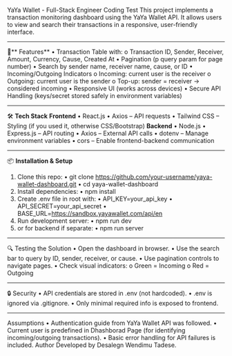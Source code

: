 YaYa Wallet - Full-Stack Engineer Coding Test
This project implements a transaction monitoring dashboard using the YaYa Wallet API. It allows users to view and search their transactions in a responsive, user-friendly interface.
________________________________________
🚀** Features**
•	Transaction Table with:
      o	Transaction ID, Sender, Receiver, Amount, Currency, Cause, Created At
•	Pagination (p query param for page number)
•	Search by sender name, receiver name, cause, or ID
•	Incoming/Outgoing Indicators
      o	Incoming: current user is the receiver
      o	Outgoing: current user is the sender
      o	Top-up: sender = receiver → considered incoming
•	Responsive UI (works across devices)
•	Secure API Handling (keys/secret stored safely in environment variables)
________________________________________
🛠 **Tech Stack**
**Frontend**
      •	React.js
      •	Axios – API requests
      •	Tailwind CSS – Styling (if you used it, otherwise CSS/Bootstrap)
**Backend**
        •	Node.js
        •	Express.js – API routing
        •	Axios – External API calls
        •	dotenv – Manage environment variables
        •	cors – Enable frontend-backend communication
________________________________________
📦 **Installation & Setup**
1.	Clone this repo:
    •	git clone https://github.com/your-username/yaya-wallet-dashboard.git
    •	cd yaya-wallet-dashboard
2.	Install dependencies:
    •	npm install
3.	Create .env file in root with:
    •	API_KEY=your_api_key
    •	API_SECRET=your_api_secret
    •	BASE_URL=https://sandbox.yayawallet.com/api/en
4.	Run development server:
    •	npm run dev
5.	or for backend if separate:
    •		npm run server
________________________________________
🔍 Testing the Solution
    •	Open the dashboard in browser.
    •	Use the search bar to query by ID, sender, receiver, or cause.
    •	Use pagination controls to navigate pages.
    •	Check visual indicators:
            o	Green = Incoming
            o	Red = Outgoing
________________________________________
🔒 Security
    •	API credentials are stored in .env (not hardcoded).
    •   .env is ignored via .gitignore.
    •	 Only minimal required info is exposed to frontend.
________________________________________
Assumptions
    •	Authentication guide from YaYa Wallet API was followed.
    •	Current user is predefined in Dhashborad Page (for identifying incoming/outgoing transactions).
    •	Basic error handling for API failures is included.
Author
Developed by Desalegn Wendimu Tadese.




